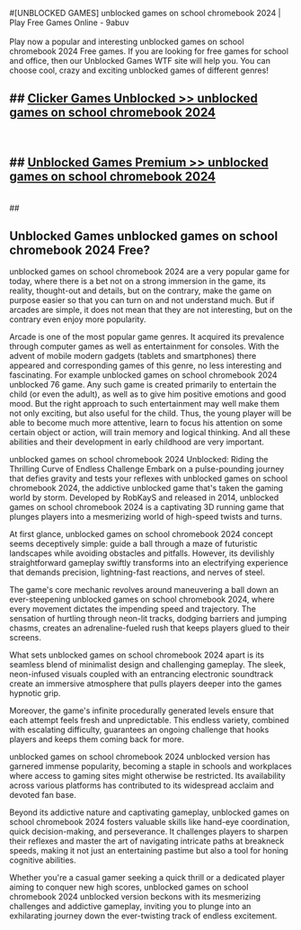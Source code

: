 #[UNBLOCKED GAMES] unblocked games on school chromebook 2024 | Play Free Games Online - 9abuv <br>
<br>
Play now a popular and interesting unblocked games on school chromebook 2024 Free games. If you are looking for free games for school and office, then our Unblocked Games WTF site will help you. You can choose cool, crazy and exciting unblocked games of different genres!


## ##  [Clicker Games Unblocked >> unblocked games on school chromebook 2024](http://freeplayer.one?title=unblocked_games_on_school_chromebook_2024&ref=22)
  <br>

##  ## [Unblocked Games Premium >> unblocked games on school chromebook 2024](http://freeplayer.one?title=unblocked_games_on_school_chromebook_2024&ref=22)
  <br>
  ##



## Unblocked Games unblocked games on school chromebook 2024 Free?

unblocked games on school chromebook 2024 are a very popular game for today, where there is a bet not on a strong immersion in the game, its reality, thought-out and details, but on the contrary, make the game on purpose easier so that you can turn on and not understand much. But if arcades are simple, it does not mean that they are not interesting, but on the contrary even enjoy more popularity.

Arcade is one of the most popular game genres. It acquired its prevalence through computer games as well as entertainment for consoles. With the advent of mobile modern gadgets (tablets and smartphones) there appeared and corresponding games of this genre, no less interesting and fascinating. For example unblocked games on school chromebook 2024 unblocked 76 game. Any such game is created primarily to entertain the child (or even the adult), as well as to give him positive emotions and good mood. But the right approach to such entertainment may well make them not only exciting, but also useful for the child. Thus, the young player will be able to become much more attentive, learn to focus his attention on some certain object or action, will train memory and logical thinking. And all these abilities and their development in early childhood are very important.

unblocked games on school chromebook 2024 Unblocked: Riding the Thrilling Curve of Endless Challenge
Embark on a pulse-pounding journey that defies gravity and tests your reflexes with unblocked games on school chromebook 2024, the addictive unblocked game that's taken the gaming world by storm. Developed by RobKayS and released in 2014, unblocked games on school chromebook 2024 is a captivating 3D running game that plunges players into a mesmerizing world of high-speed twists and turns.

At first glance, unblocked games on school chromebook 2024 concept seems deceptively simple: guide a ball through a maze of futuristic landscapes while avoiding obstacles and pitfalls. However, its devilishly straightforward gameplay swiftly transforms into an electrifying experience that demands precision, lightning-fast reactions, and nerves of steel.

The game's core mechanic revolves around maneuvering a ball down an ever-steepening unblocked games on school chromebook 2024, where every movement dictates the impending speed and trajectory. The sensation of hurtling through neon-lit tracks, dodging barriers and jumping chasms, creates an adrenaline-fueled rush that keeps players glued to their screens.

What sets unblocked games on school chromebook 2024 apart is its seamless blend of minimalist design and challenging gameplay. The sleek, neon-infused visuals coupled with an entrancing electronic soundtrack create an immersive atmosphere that pulls players deeper into the games hypnotic grip.

Moreover, the game's infinite procedurally generated levels ensure that each attempt feels fresh and unpredictable. This endless variety, combined with escalating difficulty, guarantees an ongoing challenge that hooks players and keeps them coming back for more.

unblocked games on school chromebook 2024 unblocked version has garnered immense popularity, becoming a staple in schools and workplaces where access to gaming sites might otherwise be restricted. Its availability across various platforms has contributed to its widespread acclaim and devoted fan base.

Beyond its addictive nature and captivating gameplay, unblocked games on school chromebook 2024 fosters valuable skills like hand-eye coordination, quick decision-making, and perseverance. It challenges players to sharpen their reflexes and master the art of navigating intricate paths at breakneck speeds, making it not just an entertaining pastime but also a tool for honing cognitive abilities.

Whether you're a casual gamer seeking a quick thrill or a dedicated player aiming to conquer new high scores, unblocked games on school chromebook 2024 unblocked version beckons with its mesmerizing challenges and addictive gameplay, inviting you to plunge into an exhilarating journey down the ever-twisting track of endless excitement.